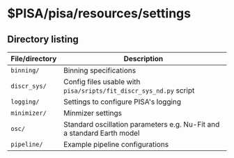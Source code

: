 # $PISA/pisa/resources/settings

## Directory listing

| File/directory | Description
| -------------- | -----------
| `binning/`     | Binning specifications
| `discr_sys/`   | Config files usable with `pisa/sripts/fit_discr_sys_nd.py` script
| `logging/`     | Settings to configure PISA's logging
| `minimizer/`   | Minmizer settings
| `osc/`         | Standard oscillation parameters e.g. Nu-Fit and a standard Earth model
| `pipeline/`    | Example pipeline configurations